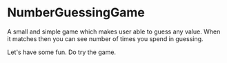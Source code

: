 # NumberGuessingGame

A small and simple game which makes user able to guess any value. When it matches then you can see number of times you spend in guessing.

Let's have some fun.
Do try the game.
